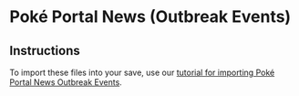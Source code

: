 # Poké Portal News (Outbreak Events)

## Instructions
To import these files into your save, use our [tutorial for importing Poké Portal News Outbreak Events](https://projectpokemon.org/home/tutorials/save-editing/gen-9/gen-9-specific-edits-importing-mass-outbreak-events-r127/).
